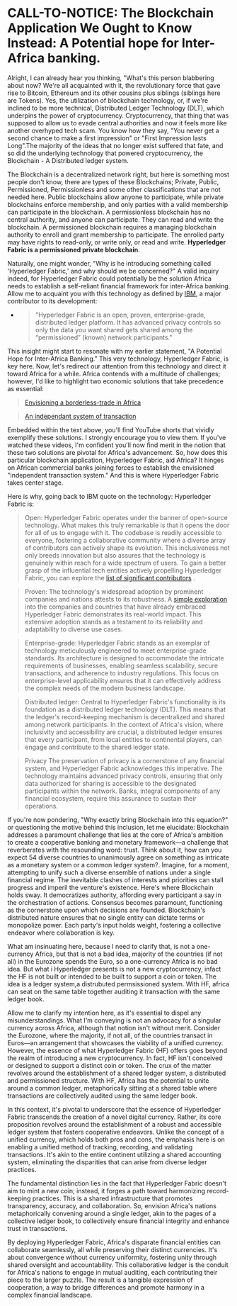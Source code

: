 # CALL-TO-NOTICE: The Blockchain Application We Ought to Know Instead: A Potential hope for Inter-Africa banking.

Alright, I can already hear you thinking, "What's this person blabbering about now? We're all acquainted with it, the revolutionary force that gave rise to Bitcoin, Ethereum and its other cousins plus siblings (siblings here are Tokens). Yes, the utilization of blockchain technology, or, if we're inclined to be more technical, Distributed Ledger Technology (DLT), which underpins the power of cryptocurrency. Cryptocurrency, that thing that was supposed to allow us to evade central authorities and now it feels more like another overhyped tech scam. You know how they say, "You never get a second chance to make a first impression" or "First Impression lasts Long".The majority of the ideas that no longer exist suffered that fate, and so did the underlying technology that powered cryptocurrency, the Blockchain - A Distributed ledger system.

The Blockchain is a decentralized network right, but here is something most people don't know, there are types of these Blockchains; Private, Public, Permissioned, Permissionless and some other classifications that are not needed here. Public blockchains allow anyone to participate, while private blockchains enforce membership, and only parties with a valid membership can participate in the blockchain. A permissionless blockchain has no central authority, and anyone can participate. They can read and write the blockchain. A permissioned blockchain requires a managing blockchain authority to enroll and grant membership to participate. The enrolled party may have rights to read-only, or write only, or read and write. **Hyperledger Fabric is a permissioned private blockchain**.


Naturally, one might wonder, "Why is he introducing something called 'Hyperledger Fabric,' and why should we be concerned?" A valid inquiry indeed, for Hyperledger Fabric could potentially be the solution Africa needs to establish a self-reliant financial framework for inter-Africa banking. Allow me to acquaint you with this technology as defined by [IBM](https://www.ibm.com/topics/hyperledger#rich-text-7adac80698), a major contributor to its development:

- > "Hyperledger Fabric is an open, proven, enterprise-grade, distributed ledger platform. It has advanced privacy controls so only the data you want shared gets shared among the “permissioned” (known) network participants."

This insight might start to resonate with my earlier statement, "A Potential Hope for Inter-Africa Banking." This very technology, Hyperledger Fabric, is key here. Now, let's redirect our attention from this technology and direct it toward Africa for a while. Africa contends with a multitude of challenges; however, I'd like to highlight two economic solutions that take precedence as essential:

> [Envisioning a borderless-trade in Africa](https://www.youtube.com/shorts/wBLY_ih7Nkk)

> [An independant system of transaction](https://www.youtube.com/shorts/-Pb0YCN82AM)

Embedded within the text above, you'll find YouTube shorts that vividly exemplify these solutions. I strongly encourage you to view them. If you've watched these videos, I'm confident you'll now find merit in the notion that these two solutions are pivotal for Africa's advancement. So, how does this particular blockchain application, Hyperledger Fabric, aid Africa? It hinges on African commercial banks joining forces to establish the envisioned "independent transaction system." And this is where Hyperledger Fabric takes center stage.

Here is why, going back to IBM quote on the technology: Hyperledger Fabric is:

> Open:
Hyperledger Fabric operates under the banner of open-source technology. What makes this truly remarkable is that it opens the door for all of us to engage with it. The codebase is readily accessible to everyone, fostering a collaborative community where a diverse array of contributors can actively shape its evolution. This inclusiveness not only breeds innovation but also assures that the technology is genuinely within reach for a wide spectrum of users. To gain a better grasp of the influential tech entities actively propelling Hyperledger Fabric, you can explore the [list of significant contributors](https://www.google.com/search?q=companies+working+on+hyperledger+fabric&oq=companies+working+on+hyperledger+fabric&gs_lcrp=EgZjaHJvbWUyBggAEEUYOTIHCAEQIRigATIHCAIQIRigATIHCAMQIRigAdIBCTEyNzU3ajBqN6gCALACAA&sourceid=chrome&ie=UTF-8) .


> Proven: 
The technology's widespread adoption by prominent companies and nations attests to its robustness. A [simple exploration](https://www.google.com/search?q=companies+and+countries+already+using+hyperledger+fabric&sca_esv=560650153&sxsrf=AB5stBjqKx99pzvO37CGkGgsHthObkPObQ%3A1693218568105&ei=CHfsZKuNBofOgAbunoTYCQ&ved=0ahUKEwirsZ3akv-AAxUHJ8AKHW4PAZsQ4dUDCBA&uact=5&oq=companies+and+countries+already+using+hyperledger+fabric&gs_lp=Egxnd3Mtd2l6LXNlcnAiOGNvbXBhbmllcyBhbmQgY291bnRyaWVzIGFscmVhZHkgdXNpbmcgaHlwZXJsZWRnZXIgZmFicmljSABQAFgAcAB4AZABAJgBAKABAKoBALgBA8gBAPgBAeIDBBgAIEE&sclient=gws-wiz-serp) into the companies and countries that have already embraced Hyperledger Fabric demonstrates its real-world impact. This extensive adoption stands as a testament to its reliability and adaptability to diverse use cases.


> Enterprise-grade:
Hyperledger Fabric stands as an exemplar of technology meticulously engineered to meet enterprise-grade standards. Its architecture is designed to accommodate the intricate requirements of businesses, enabling seamless scalability, secure transactions, and adherence to industry regulations. This focus on enterprise-level applicability ensures that it can effectively address the complex needs of the modern business landscape.


> Distributed ledger:
Central to Hyperledger Fabric's functionality is its foundation as a distributed ledger technology (DLT). This means that the ledger's record-keeping mechanism is decentralized and shared among network participants. In the context of Africa's vision, where inclusivity and accessibility are crucial, a distributed ledger ensures that every participant, from local entities to continental players, can engage and contribute to the shared ledger state.

> Privacy
The preservation of privacy is a cornerstone of any financial system, and Hyperledger Fabric acknowledges this imperative. The technology maintains advanced privacy controls, ensuring that only data authorized for sharing is accessible to the designated participants within the network. Banks, integral components of any financial ecosystem, require this assurance to sustain their operations.


If you're now pondering, "Why exactly bring Blockchain into this equation?" or questioning the motive behind this inclusion, let me elucidate: Blockchain addresses a paramount challenge that lies at the core of Africa's ambition to create a cooperative banking and monetary framework—a challenge that reverberates with the resounding word: trust. Think about it, how can you expect 54 diverse countries to unanimously agree on something as intricate as a monetary system or a common ledger system?. Imagine, for a moment, attempting to unify such a diverse ensemble of nations under a single financial regime. The inevitable clashes of interests and priorities can stall progress and imperil the venture's existence. Here's where Blockchain holds sway. It democratizes authority, affording every participant a say in the orchestration of actions. Consensus becomes paramount, functioning as the cornerstone upon which decisions are founded. Blockchain's distributed nature ensures that no single entity can dictate terms or monopolize power. Each party's input holds weight, fostering a collective endeavor where collaboration is key.

What am insinuating here, because I need to clarify that, is not a one-currency Africa, but that is not a bad idea, majority of the countries (if not all) in the Eurozone spends the Euro, so a one-currency Africa is no bad idea. But what i Hyperledger presents is not a new cryptocurrency, infact the HF is not built or intended to be built to support a coin or token. The idea is a ledger system,a distrubuted permsissioned system. With HF, africa can seat on the same table together auditing it transaction with the same ledger book.


Allow me to clarify my intention here, as it's essential to dispel any misunderstandings. What I'm conveying is not an advocacy for a singular currency across Africa, although that notion isn't without merit. Consider the Eurozone, where the majority, if not all, of the countries transact in Euros—an arrangement that showcases the viability of a unified currency. However, the essence of what Hyperledger Fabric (HF) offers goes beyond the realm of introducing a new cryptocurrency. In fact, HF isn't conceived or designed to support a distinct coin or token. The crux of the matter revolves around the establishment of a shared ledger system, a distributed and permissioned structure. With HF, Africa has the potential to unite around a common ledger, metaphorically sitting at a shared table where transactions are collectively audited using the same ledger book.

In this context, it's pivotal to underscore that the essence of Hyperledger Fabric transcends the creation of a novel digital currency. Rather, its core proposition revolves around the establishment of a robust and accessible ledger system that fosters cooperative endeavors. Unlike the concept of a unified currency, which holds both pros and cons, the emphasis here is on enabling a unified method of tracking, recording, and validating transactions. It's akin to the entire continent utilizing a shared accounting system, eliminating the disparities that can arise from diverse ledger practices.

The fundamental distinction lies in the fact that Hyperledger Fabric doesn't aim to mint a new coin; instead, it forges a path toward harmonizing record-keeping practices. This is a shared infrastructure that promotes transparency, accuracy, and collaboration. So, envision Africa's nations metaphorically convening around a single ledger, akin to the pages of a collective ledger book, to collectively ensure financial integrity and enhance trust in transactions.

By deploying Hyperledger Fabric, Africa's disparate financial entities can collaborate seamlessly, all while preserving their distinct currencies. It's about convergence without currency uniformity, fostering unity through shared oversight and accountability. This collaborative ledger is the conduit for Africa's nations to engage in mutual auditing, each contributing their piece to the larger puzzle. The result is a tangible expression of cooperation, a way to bridge differences and promote harmony in a complex financial landscape.
